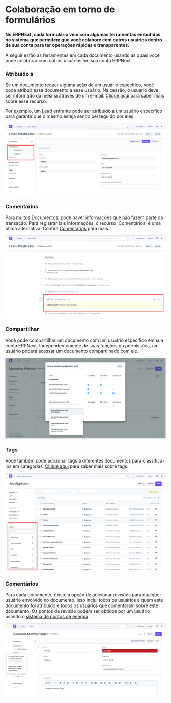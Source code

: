 # Colaboração em torno de formulários


**No ERPNExt, cada formulário vem com algumas ferramentas embutidas no sistema que permitem que você colabore com outros usuários dentro de sua conta para ter operações rápidas e transparentes.**


A seguir estão as ferramentas em cada documento usando as quais você pode colaborar com outros usuários em sua conta ERPNext.


### Atribuído a


Se um documento requer alguma ação de um usuário específico, você pode atribuir esse documento a esse usuário. Na cessão, o usuário deve ser informado da mesma através de um e-mail. [Clique aqui](/docs/pt/using-erpnext/assignment) para saber mais sobre esse recurso.


Por exemplo, um [Lead](/docs/pt/CRM/lead) entrante pode ser atribuído a um usuário específico para garantir que o mesmo esteja sendo perseguido por eles .


![Colaboração em torno de formulários](/files/using-assignment-1.png)


### Comentários


Para muitos Documentos, pode haver informações que não fazem parte da transação. Para registrar tais informações, o recurso 'Comentários' é uma ótima alternativa. Confira [Comentários](/docs/pt/using-erpnext/articles/comments) para mais.


![Colaboração em torno de formulários](/files/using-collaborating-2.png)


### Compartilhar


Você pode compartilhar um documento com um usuário específico em sua conta ERPNext. Independentemente de suas funções ou permissões, um usuário poderá acessar um documento compartilhado com ele.


![Notes](/files/using-notes-4.png)


### Tags


Você também pode adicionar tags a diferentes documentos para classificá-los em categorias. [Clique aqui](/docs/pt/using-erpnext/tags.html) para saber mais sobre tags.


![Tags](/files/using-tags-2.png)


### Comentários


Para cada documento, existe a opção de adicionar revisões para qualquer usuário envolvido no documento. Isso inclui todos os usuários a quem este documento foi atribuído e todos os usuários que comentaram sobre este documento. Os pontos de revisão podem ser obtidos por um usuário usando o [sistema de pontos de energia](/docs/pt/setting-up/energy-point-system).


![Colaboração em torno de formulários](/files/using-collaborating-5.png)


